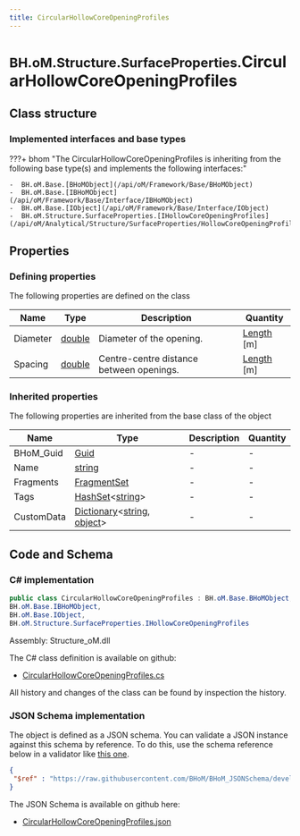 ```yaml
---
title: CircularHollowCoreOpeningProfiles
---
```


# <small>BH.oM.Structure.SurfaceProperties.</small>**CircularHollowCoreOpeningProfiles**



## Class structure

### Implemented interfaces and base types

???+ bhom "The CircularHollowCoreOpeningProfiles is inheriting from the following base type(s) and implements the following interfaces:"

    -  BH.oM.Base.[BHoMObject](/api/oM/Framework/Base/BHoMObject)
    -  BH.oM.Base.[IBHoMObject](/api/oM/Framework/Base/Interface/IBHoMObject)
    -  BH.oM.Base.[IObject](/api/oM/Framework/Base/Interface/IObject)
    -  BH.oM.Structure.SurfaceProperties.[IHollowCoreOpeningProfiles](/api/oM/Analytical/Structure/SurfaceProperties/HollowCoreOpeningProfiles/IHollowCoreProfile)


## Properties



### Defining properties

The following properties are defined on the class

| Name             | Type             | Description      | Quantity         |
|------------------|------------------|------------------|------------------|
| Diameter | [double](https://learn.microsoft.com/en-us/dotnet/api/System.Double?view=netstandard-2.0) | Diameter of the opening. | [Length](/api/oM/Dimensional/Quantities/Attributes/Length) [m] |
| Spacing | [double](https://learn.microsoft.com/en-us/dotnet/api/System.Double?view=netstandard-2.0) | Centre-centre distance between openings. | [Length](/api/oM/Dimensional/Quantities/Attributes/Length) [m] |


### Inherited properties
The following properties are inherited from the base class of the object

| Name             | Type             | Description      | Quantity         |
|------------------|------------------|------------------|------------------|
| BHoM_Guid | [Guid](https://learn.microsoft.com/en-us/dotnet/api/System.Guid?view=netstandard-2.0) | - | - |
| Name | [string](https://learn.microsoft.com/en-us/dotnet/api/System.String?view=netstandard-2.0) | - | - |
| Fragments | [FragmentSet](/api/oM/Framework/Base/FragmentSet) | - | - |
| Tags | [HashSet](https://learn.microsoft.com/en-us/dotnet/api/System.Collections.Generic.HashSet-1?view=netstandard-2.0)&lt;[string](https://learn.microsoft.com/en-us/dotnet/api/System.String?view=netstandard-2.0)&gt; | - | - |
| CustomData | [Dictionary](https://learn.microsoft.com/en-us/dotnet/api/System.Collections.Generic.Dictionary-2?view=netstandard-2.0)&lt;[string](https://learn.microsoft.com/en-us/dotnet/api/System.String?view=netstandard-2.0), [object](https://learn.microsoft.com/en-us/dotnet/api/System.Object?view=netstandard-2.0)&gt; | - | - |


## Code and Schema

### C# implementation

``` C# title="C#"
public class CircularHollowCoreOpeningProfiles : BH.oM.Base.BHoMObject,
BH.oM.Base.IBHoMObject,
BH.oM.Base.IObject,
BH.oM.Structure.SurfaceProperties.IHollowCoreOpeningProfiles
```

Assembly: Structure_oM.dll

The C# class definition is available on github:

- [CircularHollowCoreOpeningProfiles.cs](https://github.com/BHoM/BHoM/blob/develop/Structure_oM/SurfaceProperties\HollowCoreOpeningProfiles\CircularHollowCoreOpeningProfiles.cs)

All history and changes of the class can be found by inspection the history.
### JSON Schema implementation

The object is defined as a JSON schema. You can validate a JSON instance against this schema by reference. To do this, use the schema reference below in a validator like [this one](https://www.jsonschemavalidator.net/).

``` json title="JSON Schema"
{
 "$ref" : "https://raw.githubusercontent.com/BHoM/BHoM_JSONSchema/develop/Structure_oM/SurfaceProperties/CircularHollowCoreOpeningProfiles.json"
}
```

The JSON Schema is available on github here:

- [CircularHollowCoreOpeningProfiles.json](https://github.com/BHoM/BHoM_JSONSchema/blob/develop/Structure_oM/SurfaceProperties/CircularHollowCoreOpeningProfiles.json)

